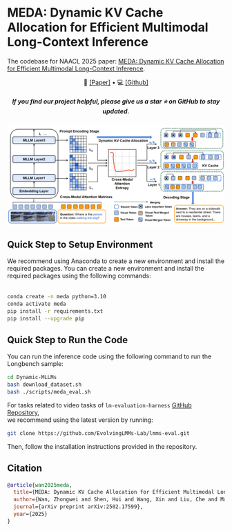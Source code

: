 
# MEDA: Dynamic KV Cache Allocation for Efficient Multimodal Long-Context Inference

The codebase for NAACL 2025 paper: [MEDA: Dynamic KV Cache Allocation for Efficient Multimodal Long-Context Inference](https://arxiv.org/abs/2502.17599).
<p align="center">
  📃 <a href="https://arxiv.org/abs/2502.17599" target="_blank">[Paper]</a> • 💻 <a href="https://github.com/AIoT-MLSys-Lab/MEDA" target="_blank">[Github]</a> 
</p>
<h5 align="center"> If you find our project helpful, please give us a star ⭐ on GitHub to stay updated.</h5>

<div align="center">
<img src="MEDA.png"> <br>
</div>

## Quick Step to Setup Environment
We recommend using Anaconda to create a new environment and install the required packages. You can create a new environment and install the required packages using the following commands:
```bash

conda create -n meda python=3.10
conda activate meda
pip install -r requirements.txt
pip install --upgrade pip  
```
## Quick Step to Run the Code
You can run the inference code using the following command to run the Longbench sample:
```bash
cd Dynamic-MLLMs
bash download_dataset.sh
bash ./scripts/meda_eval.sh
```
  
For tasks related to video tasks of `lm-evaluation-harness` [GitHub Repository](https://github.com/EvolvingLMMs-Lab/lmms-eval),  
we recommend using the latest version by running:  

```bash
git clone https://github.com/EvolvingLMMs-Lab/lmms-eval.git
```
Then, follow the installation instructions provided in the repository.

## Citation
```bibtex
@article{wan2025meda,
  title={MEDA: Dynamic KV Cache Allocation for Efficient Multimodal Long-Context Inference},
  author={Wan, Zhongwei and Shen, Hui and Wang, Xin and Liu, Che and Mai, Zheda and Zhang, Mi},
  journal={arXiv preprint arXiv:2502.17599},
  year={2025}
}
```
